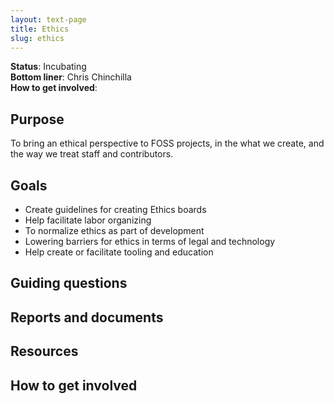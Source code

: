 ```yaml
---
layout: text-page
title: Ethics
slug: ethics
---
```


**Status**: Incubating<br>
**Bottom liner**: Chris Chinchilla<br>
**How to get involved**:

## Purpose

To bring an ethical perspective to FOSS projects, in the what we create, and the way we treat staff and contributors.

## Goals

- Create guidelines for creating Ethics boards
- Help facilitate labor organizing
- To normalize ethics as part of development
- Lowering barriers for ethics in terms of legal and technology
- Help create or facilitate tooling and education

## Guiding questions

## Reports and documents

## Resources

## How to get involved
